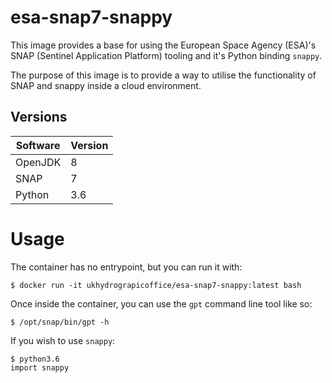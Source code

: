 # esa-snap7-snappy

This image provides a base for using the European Space Agency (ESA)'s SNAP (Sentinel Application Platform) tooling and it's Python binding `snappy`.

The purpose of this image is to provide a way to utilise the functionality of SNAP and snappy inside a cloud environment.

## Versions

|Software|Version|
|--------|-------|
|OpenJDK |8      |
|SNAP    |7      |
|Python  |3.6    |

# Usage

The container has no entrypoint, but you can run it with:

```
$ docker run -it ukhydrograpicoffice/esa-snap7-snappy:latest bash
```

Once inside the container, you can use the `gpt` command line tool like so:

```
$ /opt/snap/bin/gpt -h
```

If you wish to use `snappy`:

```
$ python3.6
import snappy
```
